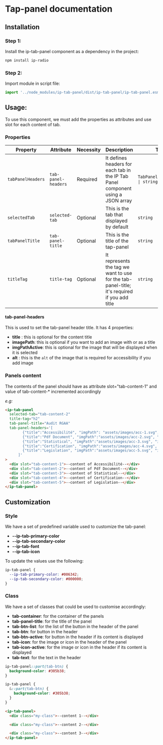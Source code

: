 # Tap-panel documentation

## Installation

### Step 1:

Install the ip-tab-panel component as a dependency in the project:

```bash
npm install ip-radio
```

### Step 2:

Import module in script file:

```javascript or typescript
import '../node_modules/ip-tab-panel/dist/ip-tab-panel/ip-tab-panel.esm';
```

## Usage:

To use this component, we must add the properties as attributes and use slot for each content of tab.

### Properties

| Property          | Attribute           | Necessity | Description                                                                                  | Type                            | Default     |
| ----------------- | ------------------- | --------- | -------------------------------------------------------------------------------------------- | ------------------------------- | ----------- |
| `tabPanelHeaders` | `tab-panel-headers` | Required  | It defines headers for each tab in the IP Tab Panel component using a JSON array             | `TabPanelInterface[] \| string` | `undefined` |
| `selectedTab`     | `selected-tab`      | Optional  | This is the tab that displayed by default                                                    | `string`                        | `undefined` |
| `tabPanelTitle`   | `tab-panel-title`   | Optional  | This is the title of the tap-panel                                                           | `string`                        | `undefined` |
| `titleTag`        | `title-tag`         | Optional  | It represents the tag we want to use for the tab-panel-title; it's required if you add title | `string`                        | `undefined` |

#### tab-panel-headers

This is used to set the tab-panel header title. It has 4 properties:

- **title** : this is optional for the content title
- **imagePath**: this is optional if you want to add an image with or as a title
- **imgPathActive**: this is optional for the image that will be displayed when it is selected
- **alt** : this is the `alt` of the image that is required for accessibility if you add image

### Panels content

The contents of the panel should have as attribute slot="tab-content-1" and value of tab-content-\* incremented accordingly

_e.g:_

```html
<ip-tab-panel
  selected-tab="tab-content-2"
  title-tag="h2"
  tab-panel-title="Audit RGAA"
  tab-panel-headers='[
        {"title":"Accessibilité", "imgPath": "assets/images/acc-1.svg", "imgPathActive": "assets/images/acc-1-active.svg"},
        {"title":"Pdf Document", "imgPath":"assets/images/acc-2.svg", "imgPathActive": "assets/images/acc-2-active.svg"},
        {"title":"Statistical", "imgPath":"assets/images/acc-3.svg", "imgPathActive": "assets/images/acc-3-active.svg"},
        {"title":"Certification", "imgPath":"assets/images/acc-4.svg", "imgPathActive": "assets/images/acc-4-active.svg"},
        {"title":"Legislation", "imgPath":"assets/images/acc-5.svg", "imgPathActive": "assets/images/acc-5-active.svg"}
      ]'
>
  <div slot="tab-content-1">--content of Accessibilité--</div>
  <div slot="tab-content-2">--content of Pdf Document--</div>
  <div slot="tab-content-3">--content of Statistical--</div>
  <div slot="tab-content-4">--content of Certification--</div>
  <div slot="tab-content-5">--content of Legislation--</div>
</ip-tab-panel>
```

## Customization

### Style

We have a set of predefined variable used to customize the tab-panel:

- **--ip-tab-primary-color**
- **--ip-tab-secondary-color**
- **--ip-tab-font**
- **--ip-tab-icon**

To update the values use the following:

```css
ip-tab-panel {
  --ip-tab-primary-color: #006342;
  --ip-tab-secondary-color: #000000;
}
```

### Class

We have a set of classes that could be used to customise accordingly:

- **tab-container**: for the container of the panels
- **tab-panel-title**: for the title of the panel
- **tab-btn-list**: for the list of the button in the header of the panel
- **tab-btn**: for button in the header
- **tab-btn-active**: for button in the header if its content is displayed
- **tab-icon**: for the image or icon in the header of the panel
- **tab-icon-active**: for the image or icon in the header if its content is displayed
- **tab-text**: for the text in the header

```css
ip-tab-panel::part(tab-btn) {
  background-color: #305b38;
}
```

```scss
ip-tab-panel {
  &::part(tab-btn) {
    background-color: #305b38;
  }
}
```

```html
<ip-tab-panel>
  <div class="my-class">--content 1--</div>

  <div class="my-class">--content 2--</div>

  <div class="my-class">--content 3--</div>
</ip-tab-panel>
```
